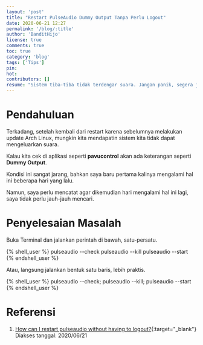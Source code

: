 ```yaml
---
layout: 'post'
title: "Restart PulseAudio Dummy Output Tanpa Perlu Logout"
date: 2020-06-21 12:27
permalink: '/blog/:title'
author: 'BanditHijo'
license: true
comments: true
toc: true
category: 'blog'
tags: ['Tips']
pin:
hot:
contributors: []
resume: "Sistem tiba-tiba tidak terdengar suara. Jangan panik, segera jalankan protokol pertolongan pertama untuk mengatasi audio yang hilang pada pulseaudio!"
---
```


# Pendahuluan

Terkadang, setelah kembali dari restart karena sebelumnya melakukan update Arch Linux, mungkin kita mendapatin sistem kita tidak dapat mengeluarkan suara.

Kalau kita cek di aplikasi seperti **pavucontrol** akan ada keterangan seperti **Dummy Output**.

Kondisi ini sangat jarang, bahkan saya baru pertama kalinya mengalami hal ini beberapa hari yang lalu.

Namun, saya perlu mencatat agar dikemudian hari mengalami hal ini lagi, saya tidak perlu jauh-jauh mencari.

# Penyelesaian Masalah

Buka Terminal dan jalankan perintah di bawah, satu-persatu.

{% shell_user %}
pulseaudio --check
pulseaudio --kill
pulseaudio --start
{% endshell_user %}

Atau, langsung jalankan bentuk satu baris, lebih praktis.

{% shell_user %}
pulseaudio --check; pulseaudio --kill; pulseaudio --start
{% endshell_user %}






# Referensi

1. [How can I restart pulseaudio without having to logout?](https://askubuntu.com/questions/15223/how-can-i-restart-pulseaudio-without-having-to-logout/15224#15224){:target="_blank"}
<br>Diakses tanggal: 2020/06/21
